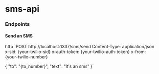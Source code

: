 # sms-api

### Endpoints

#### Send an SMS
http
`POST http://localhost:1337/sms/send
Content-Type: application/json
x-sid: {your-twilio-sid}
x-auth-token: {your-twilio-auth-token}
x-from: {your-twilio-number}

{
  "to": "{to_number}",
  "text": "it's an sms"
}`